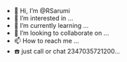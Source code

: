 - 👋 Hi, I’m @RSarumi
- 👀 I’m interested in ...
- 🌱 I’m currently learning ...
- 💞️ I’m looking to collaborate on ...
- 📫 How to reach me ...
- ☎️  just call or chat 2347035721200...
 
<!---
RSarumi/RSarumi is a ✨ special ✨ repository because its `README.md` (this file) appears on your GitHub profile.
You can click the Preview link to take a look at your changes.
--->
